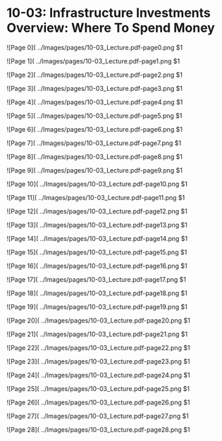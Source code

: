 # 10-03: Infrastructure Investments Overview: Where To Spend Money

![Page 0]( ../Images/pages/10-03_Lecture.pdf-page0.png $1

![Page 1]( ../Images/pages/10-03_Lecture.pdf-page1.png $1

![Page 2]( ../Images/pages/10-03_Lecture.pdf-page2.png $1

![Page 3]( ../Images/pages/10-03_Lecture.pdf-page3.png $1

![Page 4]( ../Images/pages/10-03_Lecture.pdf-page4.png $1

![Page 5]( ../Images/pages/10-03_Lecture.pdf-page5.png $1

![Page 6]( ../Images/pages/10-03_Lecture.pdf-page6.png $1

![Page 7]( ../Images/pages/10-03_Lecture.pdf-page7.png $1

![Page 8]( ../Images/pages/10-03_Lecture.pdf-page8.png $1

![Page 9]( ../Images/pages/10-03_Lecture.pdf-page9.png $1

![Page 10]( ../Images/pages/10-03_Lecture.pdf-page10.png $1

![Page 11]( ../Images/pages/10-03_Lecture.pdf-page11.png $1

![Page 12]( ../Images/pages/10-03_Lecture.pdf-page12.png $1

![Page 13]( ../Images/pages/10-03_Lecture.pdf-page13.png $1

![Page 14]( ../Images/pages/10-03_Lecture.pdf-page14.png $1

![Page 15]( ../Images/pages/10-03_Lecture.pdf-page15.png $1

![Page 16]( ../Images/pages/10-03_Lecture.pdf-page16.png $1

![Page 17]( ../Images/pages/10-03_Lecture.pdf-page17.png $1

![Page 18]( ../Images/pages/10-03_Lecture.pdf-page18.png $1

![Page 19]( ../Images/pages/10-03_Lecture.pdf-page19.png $1

![Page 20]( ../Images/pages/10-03_Lecture.pdf-page20.png $1

![Page 21]( ../Images/pages/10-03_Lecture.pdf-page21.png $1

![Page 22]( ../Images/pages/10-03_Lecture.pdf-page22.png $1

![Page 23]( ../Images/pages/10-03_Lecture.pdf-page23.png $1

![Page 24]( ../Images/pages/10-03_Lecture.pdf-page24.png $1

![Page 25]( ../Images/pages/10-03_Lecture.pdf-page25.png $1

![Page 26]( ../Images/pages/10-03_Lecture.pdf-page26.png $1

![Page 27]( ../Images/pages/10-03_Lecture.pdf-page27.png $1

![Page 28]( ../Images/pages/10-03_Lecture.pdf-page28.png $1

